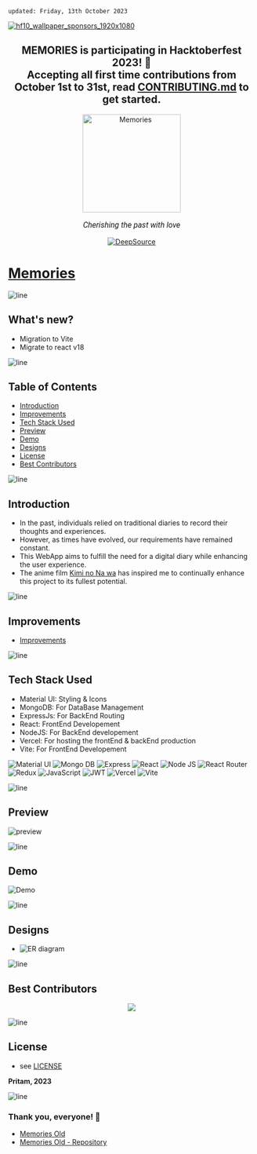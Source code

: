    updated: Friday, 13th October 2023

[![hf10_wallpaper_sponsors_1920x1080](https://github-production-user-asset-6210df.s3.amazonaws.com/75939390/271391134-208f77d6-f188-46ca-a66c-b166aa5265f4.png)](https://hacktoberfest.com/)

<div align=center>
    <h2>
        MEMORIES is participating in Hacktoberfest 2023! 🎉
        <br>
        Accepting all first time contributions from October 1st to 31st, read <a href="https://github.com/warmachine028/memories/tree/main/CONTRIBUTING.md">CONTRIBUTING.md</a> to get started.
    </h2>
</div>

<div align=center>
    <a href="https://memories-pritam.vercel.app">
        <img width=200 src="https://github-production-user-asset-6210df.s3.amazonaws.com/75939390/244920666-33f03176-059a-43ed-b2a6-c9c492f75d14.png" alt="Memories">
    </a>
    <p style="font-family: roboto, calibri; font-size:12pt; font-style:italic"> Cherishing the past with love </p>
    <a href="https://deepsource.io/gh/warmachine028/memories/?ref=repository-badge">
        <img src="https://deepsource.io/gh/warmachine028/memories.svg/?label=active+issues&show_trend=true&token=yo-jfXJvA6yZ9Kbag8WQCuj2" alt="DeepSource">
    </a>
</div>

# [Memories](https://memories-pritam.vercel.app)

![line]

## What's new?

-   Migration to Vite
-   Migrate to react v18

![line]

## Table of Contents

-   [Introduction](#introduction)
-   [Improvements](#improvements)
-   [Tech Stack Used](#tech-stack-used)
-   [Preview](#preview)
-   [Demo](#demo)
-   [Designs](#designs)
-   [License](#license)
-   [Best Contributors](#best-contributors)

![line]

## Introduction

-   In the past, individuals relied on traditional diaries to record their thoughts and experiences.
-   However, as times have evolved, our requirements have remained constant.
-   This WebApp aims to fulfill the need for a digital diary while enhancing the user experience.
-   The anime film [Kimi no Na wa](https://en.wikipedia.org/wiki/Your_Name) has inspired me to continually enhance this project to its fullest potential.

![line]

## Improvements

-   [Improvements](./client/README.md)

![line]

## Tech Stack Used

-   Material UI: Styling & Icons
-   MongoDB: For DataBase Management
-   ExpressJs: For BackEnd Routing
-   React: FrontEnd Developement
-   NodeJS: For BackEnd developement
-   Vercel: For hosting the frontEnd & backEnd production
-   Vite: For FrontEnd Developement

![Material UI](https://img.shields.io/badge/Material--UI-0081CB?style=for-the-badge&logo=material-ui&logoColor=white) ![Mongo DB](https://img.shields.io/badge/MongoDB-4EA94B?style=for-the-badge&logo=mongodb&logoColor=white) ![Express](https://img.shields.io/badge/Express.js-404D59?style=for-the-badge) ![React](https://img.shields.io/badge/react-%2320232a.svg?style=for-the-badge&logo=react&logoColor=%2361DAFB)
![Node JS](https://img.shields.io/badge/Node.js-43853D?style=for-the-badge&logo=node.js&logoColor=white) ![React Router](https://img.shields.io/badge/React_Router-CA4245?style=for-the-badge&logo=react-router&logoColor=white) ![Redux](https://img.shields.io/badge/Redux-593D88?style=for-the-badge&logo=redux&logoColor=white) ![JavaScript](https://img.shields.io/badge/javascript-%23323330.svg?style=for-the-badge&logo=javascript&logoColor=%23F7DF1E)
![JWT](https://img.shields.io/badge/json%20web%20tokens-323330?style=for-the-badge&logo=json-web-tokens&logoColor=pink) ![Vercel](https://img.shields.io/badge/Vercel-000000?style=for-the-badge&logo=vercel&logoColor=white) ![Vite](https://img.shields.io/badge/vite-%23646CFF.svg?style=for-the-badge&logo=vite&logoColor=white)

![line]

## Preview

![preview](https://github.com/warmachine028/memories/assets/75939390/6b1ab1f2-42d1-4283-ba4d-1163f2a156d0)

![line]

## Demo

![Demo](https://github.com/warmachine028/memories/raw/main/assets/demo.gif)

![line]

## Designs

-   ![ER diagram](https://github.com/warmachine028/memories/assets/75939390/d5ac36b6-2c2b-4987-8977-3620154afefd)

![line]

## Best Contributors

<div align="center">
    <a  href="https://github.com/warmachine028/memories/graphs/contributors">
        <img src="https://contrib.rocks/image?repo=warmachine028/memories" />
    </a>
</div>

![line]

## License

-   see [LICENSE]

**Pritam, 2023**

[license]: https://github.com/warmachine028/memories/blob/main/LICENSE

![line]

### Thank you, everyone! 💚

-   [Memories Old](https://memories-old.vercel.app)
-   [Memories Old - Repository](https://github.com/warmachine028/memories/tree/memories-old)

[line]: https://user-images.githubusercontent.com/75939390/137615281-3a875960-92cc-407f-97fe-fd2319bdb252.png

<!-- 13/10/23 -->
